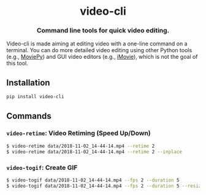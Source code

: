 <div align="center">
  <h1>video-cli</h1>
  <h3>Command line tools for quick video editing.</h3>
</div>


Video-cli is made aiming at editing video with a one-line
command on a terminal. You can do more detailed video editing using
other Python tools (e.g., [MoviePy](https://github.com/Zulko/moviepy))
and GUI video editors (e.g., [iMovie](https://www.apple.com/imovie/)),
which is not the goal of this tool.


## Installation

```bash
pip install video-cli
```


## Commands

### `video-retime`: **Video Retiming (Speed Up/Down)**

```bash
$ video-retime data/2018-11-02_14-44-14.mp4 --retime 2
$ video-retime data/2018-11-02_14-44-14.mp4 --retime 2 --inplace
```

### `video-togif`: **Create GIF**

```bash
$ video-togif data/2018-11-02_14-44-14.mp4 --fps 2 --duration 5
$ video-togif data/2018-11-02_14-44-14.mp4 --fps 2 --duration 5 --resize 0.5
```
